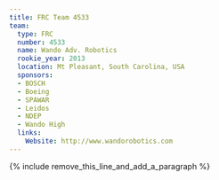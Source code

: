 ```yaml
---
title: FRC Team 4533
team:
  type: FRC
  number: 4533
  name: Wando Adv. Robotics
  rookie_year: 2013
  location: Mt Pleasant, South Carolina, USA
  sponsors:
  - BOSCH
  - Boeing
  - SPAWAR
  - Leidos
  - NDEP
  - Wando High
  links:
    Website: http://www.wandorobotics.com
---
```


{% include remove_this_line_and_add_a_paragraph %}